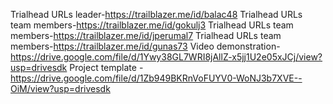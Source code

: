 

Trialhead URLs leader-https://trailblazer.me/id/balac48
Trialhead URLs team members-https://trailblazer.me/id/gokulj3
Trialhead URLs team members-https://trailblazer.me/id/jperumal7
Trialhead URLs team members-https://trailblazer.me/id/gunas73
 Video demonstration-https://drive.google.com/file/d/1Ywy38GL7WRI8jAllZ-x5jj1U2e05xJCj/view?usp=drivesdk
Project template -https://drive.google.com/file/d/1Zb949BKRnVoFUYV0-WoNJ3b7XVE--OiM/view?usp=drivesdk

